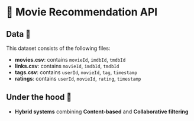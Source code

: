 # :movie_camera: Movie Recommendation API

## Data :open_file_folder:
This dataset consists of the following files:
- **movies.csv**: contains `movieId`, `imdbId`, `tmdbId`
- **links.csv**: contains `movieId`, `imdbId`, `tmdbId`
- **tags.csv**: contains `userId`, `movieId`, `tag`, `timestamp`
- **ratings**: contains `userId`, `movieId`, `rating`, `timestamp`


## Under the hood :tophat:
- **Hybrid systems** combining **Content-based** and **Collaborative filtering**
